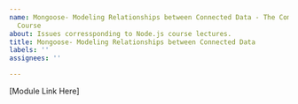```yaml
---
name: Mongoose- Modeling Relationships between Connected Data - The Complete Node.js
  Course
about: Issues corressponding to Node.js course lectures.
title: Mongoose- Modeling Relationships between Connected Data
labels: ''
assignees: ''

---
```


[Module Link Here]
